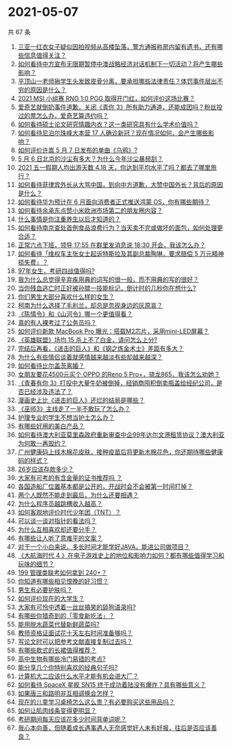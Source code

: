 # 2021-05-07

共 67 条

<!-- BEGIN -->
<!-- 最后更新时间 Fri May 07 2021 04:01:34 GMT+0800 (China Standard Time) -->

1. [三亚一红衣女子疑似因拍视频从高楼坠落，警方通报称房内留有遗书，还有哪些信息值得关注？](https://www.zhihu.com/question/458070461)
2. [如何看待中方宣布无限期暂停中澳战略经济对话机制下一切活动？将产生哪些影响？](https://www.zhihu.com/question/458017814)
3. [平顶山一老师揪学生头发致皮骨分离，要承担哪些法律责任？体罚事件层出不穷的原因是什么？](https://www.zhihu.com/question/458043387)
4. [2021 MSI 小组赛 RNG 1:0 PGG
   取得开门红，如何评价这场比赛？](https://www.zhihu.com/question/458124015)
5. [爱奇艺就倒奶事件道歉，关闭《青你
   3》所有助力通道，还能成团吗？粉丝投过的票怎么办，爱奇艺算违约吗？](https://www.zhihu.com/question/458134685)
6. [如何看待硕士论文研究情趣内衣？这一类研究具有什么学术价值吗？](https://www.zhihu.com/question/457147408)
7. [如何看待尼泊尔珠峰大本营 17
   人确诊新冠？现在情况如何，会产生哪些影响？](https://www.zhihu.com/question/458025451)
8. [如何评价许嵩 5 月 7 日发布的单曲《乌鸦》?](https://www.zhihu.com/question/458033842)
9. [5 月 6 日北京的沙尘有多大？为什么今年沙尘暴频刮？](https://www.zhihu.com/question/458041483)
10. [2021 五一假期人均出游天数 4.18
    天，你达到平均水平了吗？都去了哪里旅行？](https://www.zhihu.com/question/458009515)
11. [如何看待菲律宾外长从大骂中国，到向中方道歉，大赞中国外长？背后的原因是什么？](https://www.zhihu.com/question/457922516)
12. [如何看待华为预计在 6 月面向消费者正式推送鸿蒙
    OS，你有哪些期待？](https://www.zhihu.com/question/457820791)
13. [如何看待余承东点赞小米欧洲市场第二的朋友圈内容？](https://www.zhihu.com/question/458030150)
14. [什么事情是你注重养生以后才知道的？](https://www.zhihu.com/question/451372641)
15. [如何看待南京查处首例食品浪费行为？当天卖不完或做坏的面包，如何处理更合适？](https://www.zhihu.com/question/457974834)
16. [正常六点下班，领导 17:55 在群里发消息说 18:30
    开会，我该怎么办？](https://www.zhihu.com/question/441394605)
17. [如何看待「维权车主张女士起诉特斯拉及其副总裁陶琳，要求赔偿 5
    万元精神损失费」？](https://www.zhihu.com/question/458105347)
18. [97年女生，考研四战值得吗?](https://www.zhihu.com/question/451524041)
19. [我为什么总觉得辛弃疾用典的词写的很一般，而不用典的写的很好？](https://www.zhihu.com/question/51075975)
20. [当你残血逃亡时正好被孙膑一技能标记，倒计时的几秒你在想什么?](https://www.zhihu.com/question/457388857)
21. [你们男生大部分喜欢什么样的女生？](https://www.zhihu.com/question/440011949)
22. [柯南为什么选择了毛利兰，却总是忽视身边的灰原哀？](https://www.zhihu.com/question/53067413)
23. [《陈情令》和《山河令》哪一个更值得看？](https://www.zhihu.com/question/452480039)
24. [真的有人裸考过了公务员吗？](https://www.zhihu.com/question/276113114)
25. [如何评价新款 MacBook Pro
    曝光：搭载M2芯片，采用mini-LED屏幕？](https://www.zhihu.com/question/457911220)
26. [《英雄联盟》场均 15 杀上不了白金，请问怎么上分?](https://www.zhihu.com/question/457810299)
27. [完结后再看，《进击的巨人》和《钢之炼金术士》差距有多大？](https://www.zhihu.com/question/457859510)
28. [为什么有些情侣谈着就感情越来越淡有些却越来越深？](https://www.zhihu.com/question/27713207)
29. [如何看待比尔盖茨离婚？](https://www.zhihu.com/question/457735506)
30. [女朋友要花4500元买个 OPPO 的Reno 5
    Pro+，骁龙865，我该怎么劝她？](https://www.zhihu.com/question/455818485)
31. [《青春有你
    3》打投中大量牛奶被倒掉，经销商囤积倒卖瓶盖给经纪公司，是否已经涉及违法了？](https://www.zhihu.com/question/457626102)
32. [漫画史上比《进击的巨人》还烂的结局是哪些？](https://www.zhihu.com/question/457941791)
33. [《巫师3》主线走了一半不敢玩了怎么办？](https://www.zhihu.com/question/429592567)
34. [护理专业的学生不想当护士怎么办？](https://www.zhihu.com/question/312670811)
35. [有哪些好用的美白产品？](https://www.zhihu.com/question/47203247)
36. [如何看待澳大利亚莫里森政府重新审查中企99年达尔文港租赁协议？澳大利亚为何敢一再毁约？](https://www.zhihu.com/question/457757110)
37. [广州健康码上线木棉花皮肤，接种疫苗后将更新木棉花色，你还期待哪些健康码的样式？](https://www.zhihu.com/question/458038270)
38. [26岁应该存款多少？](https://www.zhihu.com/question/374909843)
39. [大家有可考的有含金量的证书推荐吗 ？](https://www.zhihu.com/question/428848820)
40. [各国造船厂位置基本都是公开的，开战时会不会被第一时间打掉？](https://www.zhihu.com/question/457603191)
41. [两个人既然不能走到最后，为什么还要相遇？](https://www.zhihu.com/question/455035822)
42. [为什么程序员越跳槽收入越高？](https://www.zhihu.com/question/455248912)
43. [如何客观地评价时代少年团（TNT）？](https://www.zhihu.com/question/445848410)
44. [可以谈一谈对指针的看法吗？](https://www.zhihu.com/question/446081991)
45. [为什么互相喜欢却还要分手？](https://www.zhihu.com/question/303998486)
46. [有哪些让人听了意难平的文案？](https://www.zhihu.com/question/441159566)
47. [对于一个小白来说，多长时间才能学好JAVA，能进公司做项目？](https://www.zhihu.com/question/447434199)
48. [《大航海时代 4
    》在电子游戏史上的地位和影响力如何？都有哪些值得学习和玩味的细节？](https://www.zhihu.com/question/29672403)
49. [199 管理类联考如何拿到 240+？](https://www.zhihu.com/question/61541247)
50. [你知道有哪些相见恨晚的好习惯？](https://www.zhihu.com/question/444191417)
51. [男生有必要护肤吗？](https://www.zhihu.com/question/318078779)
52. [如何评价现在的大学生？](https://www.zhihu.com/question/26452022)
53. [大家有可怜中透着一丝丝搞笑的舔狗语录吗?](https://www.zhihu.com/question/410762692)
54. [有哪些你猎奇到的「零食新吃法」？](https://www.zhihu.com/question/457262929)
55. [能用脱水蔬菜代替新鲜蔬菜吗?](https://www.zhihu.com/question/423534763)
56. [教师资格证面试花十天左右时间准备够吗？](https://www.zhihu.com/question/433616547)
57. [写论文时可以把参考文献直接复制过去吗？](https://www.zhihu.com/question/303759376)
58. [有哪些款式的长裙值得推荐？](https://www.zhihu.com/question/270950909)
59. [高中生物有哪些冷门易错的考点?](https://www.zhihu.com/question/447559813)
60. [能分享几个你特别喜欢的经典句子吗?](https://www.zhihu.com/question/457082503)
61. [计算机大二应该什么水平才能有机会进大厂？](https://www.zhihu.com/question/455993306)
62. [如何看待 SpaceX 星舰 SN15
    终于成功着陆没有爆炸？具有哪些意义？](https://www.zhihu.com/question/457998938)
63. [如果唐三和路明非互相调换会怎样？](https://www.zhihu.com/question/457614079)
64. [现在的儿童学习桌椅怎么这么贵？有必要购买这些用品吗？](https://www.zhihu.com/question/41871182)
65. [如何让肌肉线条变得更明显？](https://www.zhihu.com/question/457071972)
66. [考研期间每天应该花多少时间背单词呢？](https://www.zhihu.com/question/457500055)
67. [我心本向善，但随着成长遇事遇人无奈感觉好人未有好报，往后是否应该善良？](https://www.zhihu.com/question/455632902)

<!-- END -->
